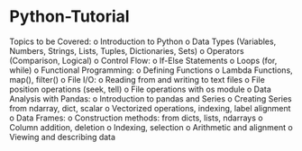 # Python-Tutorial
Topics to be Covered:
o Introduction to Python
o Data Types (Variables, Numbers, Strings, Lists, Tuples, Dictionaries, Sets)
o Operators (Comparison, Logical)
o Control Flow:
o If-Else Statements
o Loops (for, while)
o Functional Programming:
o Defining Functions
o Lambda Functions, map(), filter()
o File I/O:
o Reading from and writing to text files
o File position operations (seek, tell)
o File operations with os module
o Data Analysis with Pandas:
o Introduction to pandas and Series
o Creating Series from ndarray, dict, scalar
o Vectorized operations, indexing, label alignment
o Data Frames:
o Construction methods: from dicts, lists, ndarrays
o Column addition, deletion
o Indexing, selection
o Arithmetic and alignment
o Viewing and describing data

